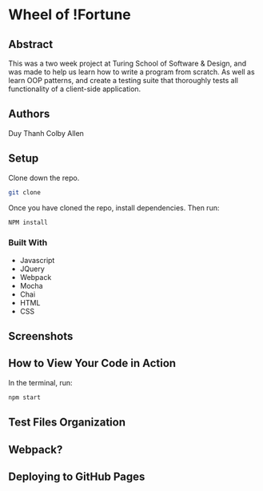 # Wheel of !Fortune

## Abstract
This was a two week project at Turing School of Software & Design, and was made to help us learn how to write a program from scratch. As well as learn OOP patterns, and create a testing suite that thoroughly tests all functionality of a client-side application.

## Authors
Duy Thanh
Colby Allen

## Setup
Clone down the repo.

```bash
git clone
```

Once you have cloned the repo, install dependencies. Then run:

```bash
NPM install
```

### Built With
- Javascript
- JQuery
- Webpack
- Mocha
- Chai
- HTML
- CSS

## Screenshots

## How to View Your Code in Action

In the terminal, run:

```bash
npm start
```

## Test Files Organization

## Webpack?

## Deploying to GitHub Pages
